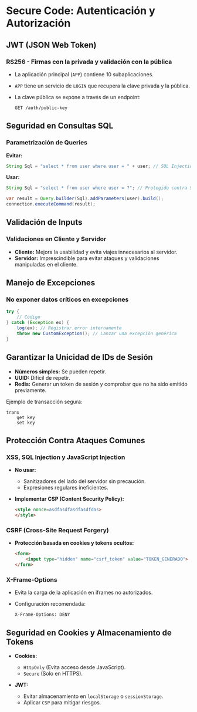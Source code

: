 # Secure Code: Autenticación y Autorización

## JWT (JSON Web Token)

### RS256 - Firmas con la privada y validación con la pública

- La aplicación principal (`APP`) contiene 10 subaplicaciones.
- `APP` tiene un servicio de `LOGIN` que recupera la clave privada y la pública.
- La clave pública se expone a través de un endpoint:
  
  ```http
  GET /auth/public-key
  ```

## Seguridad en Consultas SQL

### Parametrización de Queries

**Evitar:**

```java
String Sql = "select * from user where user = " + user; // SQL Injection
```

**Usar:**

```java
String Sql = "select * from user where user = ?"; // Protegido contra SQL Injection

var result = Query.builder(Sql).addParameters(user).build();
connection.executeCommand(result);
```

## Validación de Inputs

### Validaciones en Cliente y Servidor

- **Cliente:** Mejora la usabilidad y evita viajes innecesarios al servidor.
- **Servidor:** Imprescindible para evitar ataques y validaciones manipuladas en el cliente.

## Manejo de Excepciones

### No exponer datos críticos en excepciones

```java
try {
    // Código
} catch (Exception ex) {
    log(ex); // Registrar error internamente
    throw new CustomException(); // Lanzar una excepción genérica
}
```

## Garantizar la Unicidad de IDs de Sesión

- **Números simples:** Se pueden repetir.
- **UUID:** Difícil de repetir.
- **Redis:** Generar un token de sesión y comprobar que no ha sido emitido previamente.

Ejemplo de transacción segura:

```text
trans
    get key
    set key
```

## Protección Contra Ataques Comunes

### XSS, SQL Injection y JavaScript Injection

- **No usar:**
  - Sanitizadores del lado del servidor sin precaución.
  - Expresiones regulares ineficientes.
- **Implementar CSP (Content Security Policy):**

  ```html
  <style nonce=asdfasdfasdfasdfdas>
  </style>
  ```

### CSRF (Cross-Site Request Forgery)

- **Protección basada en cookies y tokens ocultos:**

  ```html
  <form>
      <input type="hidden" name="csrf_token" value="TOKEN_GENERADO">
  </form>
  ```

### X-Frame-Options

- Evita la carga de la aplicación en iframes no autorizados.
- Configuración recomendada:

  ```http
  X-Frame-Options: DENY
  ```

## Seguridad en Cookies y Almacenamiento de Tokens

- **Cookies:**
  - `HttpOnly` (Evita acceso desde JavaScript).
  - `Secure` (Solo en HTTPS).

- **JWT:**
  - Evitar almacenamiento en `localStorage` o `sessionStorage`.
  - Aplicar `CSP` para mitigar riesgos.

